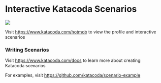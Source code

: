 # Interactive Katacoda Scenarios

[![](http://shields.katacoda.com/katacoda/hotmob/count.svg)](https://www.katacoda.com/hotmob "Get your profile on Katacoda.com")

Visit https://www.katacoda.com/hotmob to view the profile and interactive scenarios

### Writing Scenarios
Visit https://www.katacoda.com/docs to learn more about creating Katacoda scenarios

For examples, visit https://github.com/katacoda/scenario-example
